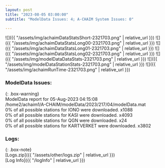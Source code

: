 ```yaml
---
layout: post
title: "2023-08-05 03:00:00"
subtitle: "ModelData Issues: 4; A-CHAIM System Issues: 0"

---
```


![]({{ "/assets/img/achaimDataStatsShort-2321703.png" | relative_url }})
![]({{ "/assets/img/achaimDataStatsLong00-2321703.png" | relative_url }})
![]({{ "/assets/img/achaimDataStatsLong01-2321703.png" | relative_url }})
![]({{ "/assets/img/achaimDataStatsLong02-2321703.png" | relative_url }})
![]({{ "/assets/img/modelDataDataStats-2321703.png" | relative_url }})
![]({{ "/assets/img/modelDataStationStats-2321703.png" | relative_url }})
![]({{ "/assets/img/achaimRunTime-2321703.png" | relative_url }})


### ModelData Issues:  
  
{: .box-warning}  
 ModelData report for 05-Aug-2023 04:15:08   
 /home2/achaim1/A-CHAIM/modelData/2023/217/04/modelData.mat   
 0% of all possible stations for IONO were downloaded. x1088   
 0% of all possible stations for KASI were downloaded. x4093   
 0% of all possible stations for QGN were downloaded. x24   
 0% of all possible stations for KARTVERKET were downloaded. x3802   
  


### Logs:  
  
{: .box-note}  
[Logs.zip]({{ "/assets/other/logs.zip" | relative_url }})  
[Log Info]({{ "/logInfo" | relative_url }})  
